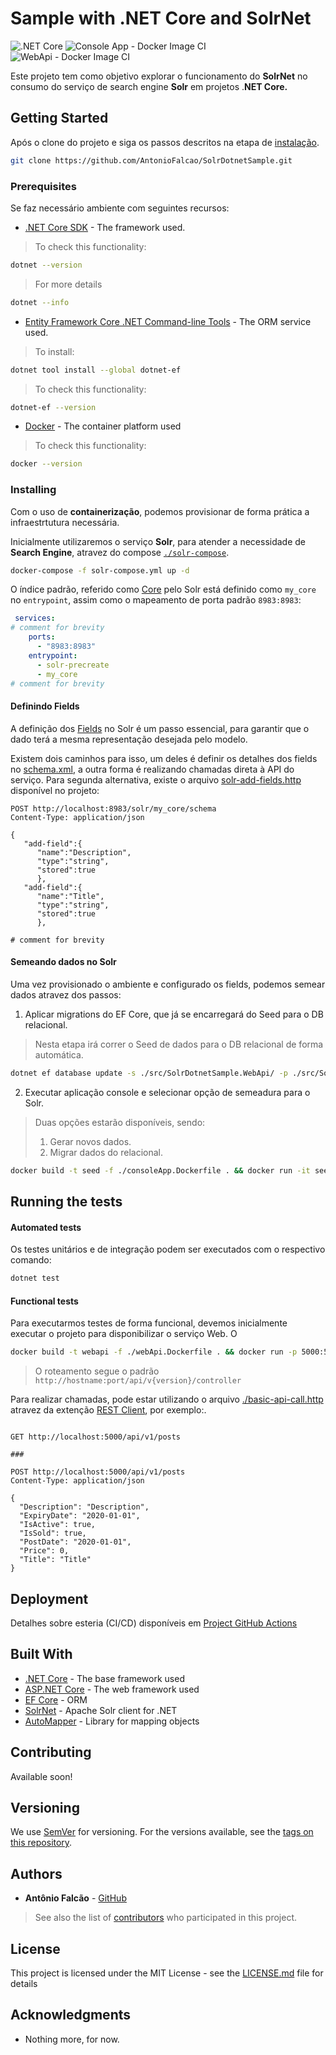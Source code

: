 # Sample with .NET Core and SolrNet

![.NET Core](https://github.com/AntonioFalcao/SolrDotnetSample/workflows/.NET%20Core/badge.svg?branch=master)
![Console App - Docker Image CI](https://github.com/AntonioFalcao/SolrDotnetSample/workflows/Console%20App%20-%20Docker%20Image%20CI/badge.svg?branch=master)
![WebApi - Docker Image CI](https://github.com/AntonioFalcao/SolrDotnetSample/workflows/WebApi%20-%20Docker%20Image%20CI/badge.svg?branch=master)

Este projeto tem como objetivo explorar o funcionamento do **SolrNet** no consumo do serviço de search engine **Solr** em projetos .**NET Core.**

## Getting Started

Após o clone do projeto e siga os passos descritos na etapa de [instalação](#installing). 

 ```bash
 git clone https://github.com/AntonioFalcao/SolrDotnetSample.git
 ```

### Prerequisites

Se faz necessário ambiente com seguintes recursos:

* [.NET Core SDK](https://dotnet.microsoft.com/download) - The framework used.

> To check this functionality:

```bash
dotnet --version
```
> For more details
```bash
dotnet --info
```
* [Entity Framework Core .NET Command-line Tools](https://docs.microsoft.com/en-us/ef/core/miscellaneous/cli/dotnet/) - The ORM service used.
> To install:
```bash
dotnet tool install --global dotnet-ef
```
> To check this functionality:
```bash
dotnet-ef --version
```
* [Docker](https://www.docker.com/) - The container platform used
> To check this functionality:
```bash
docker --version
```
### Installing

Com o uso de **containerização**, podemos provisionar de forma prática a infraestrtutura necessária.

Inicialmente utilizaremos o serviço **Solr**, para atender a necessidade de **Search Engine**, atravez do compose [`./solr-compose`](./solr-compose.yml).

```bash
docker-compose -f solr-compose.yml up -d
```

O índice padrão, referido como [Core](https://lucene.apache.org/solr/guide/6_6/solr-cores-and-solr-xml.html) pelo Solr está definido como `my_core` no `entrypoint`, assim como o mapeamento de porta padrão `8983:8983`:

```yaml
 services: 
# comment for brevity
    ports:
      - "8983:8983"
    entrypoint:
      - solr-precreate
      - my_core
# comment for brevity
```
#### Definindo Fields

A definição dos [Fields](https://lucene.apache.org/solr/guide/6_6/field-type-definitions-and-properties.html#field-type-definitions-and-properties) no Solr é um passo essencial, para garantir que o dado terá a mesma representação desejada pelo modelo.

Existem dois caminhos para isso, um deles é definir os detalhes dos fields no [schema.xml](https://lucene.apache.org/solr/guide/6_6/field-type-definitions-and-properties.html#FieldTypeDefinitionsandProperties-FieldTypeDefinitionsinschema.xml), a outra forma é realizando chamadas direta à API do serviço. Para segunda alternativa, existe o arquivo [solr-add-fields.http](./solr-add-fields.http) disponível no projeto:

```http request
POST http://localhost:8983/solr/my_core/schema
Content-Type: application/json

{
   "add-field":{
      "name":"Description",
      "type":"string",
      "stored":true
      },
   "add-field":{
      "name":"Title",
      "type":"string",
      "stored":true
      },

# comment for brevity

```
#### Semeando dados no Solr

Uma vez provisionado o ambiente e configurado os fields, podemos semear dados atravez dos passos:

 1.  Aplicar migrations do EF Core, que já se encarregará do Seed para o DB relacional.
 > Nesta etapa irá correr o Seed de dados para o DB relacional de forma automática. 
```bash
dotnet ef database update -s ./src/SolrDotnetSample.WebApi/ -p ./src/SolrDotnetSample.Repositories/
```
 2. Executar aplicação console e selecionar opção de semeadura para o Solr.
> Duas opções estarão disponíveis, sendo: 
>1. Gerar novos dados.
>2. Migrar dados do relacional. 
```bash
docker build -t seed -f ./consoleApp.Dockerfile . && docker run -it seed
```
## Running the tests

#### Automated tests
Os testes unitários e de integração podem ser executados com o respectivo comando:
```bash
dotnet test
```
#### Functional tests
Para executarmos testes de forma funcional, devemos inicialmente executar o projeto para disponibilizar o serviço Web. O 

```bash
docker build -t webapi -f ./webApi.Dockerfile . && docker run -p 5000:5000 webapi 
```

> O roteamento segue o padrão `http://hostname:port/api/v{version}/controller`

Para realizar chamadas, pode estar utilizando o arquivo [./basic-api-call.http](./basic-api-call.http) atravez da extenção [REST Client](https://marketplace.visualstudio.com/items?itemName=humao.rest-client), por exemplo:.

```http request

GET http://localhost:5000/api/v1/posts

###

POST http://localhost:5000/api/v1/posts
Content-Type: application/json

{
  "Description": "Description",
  "ExpiryDate": "2020-01-01",
  "IsActive": true,
  "IsSold": true,
  "PostDate": "2020-01-01",
  "Price": 0,
  "Title": "Title"
}
```
## Deployment

Detalhes sobre esteria (CI/CD) disponíveis em [Project GitHub Actions](https://github.com/AntonioFalcao/SolrDotnetSample/actions)

## Built With

* [.NET Core](https://dotnet.microsoft.com/) - The base framework used
* [ASP.NET Core](https://docs.microsoft.com/en-us/aspnet/core/?view=aspnetcore-3.1) - The web framework used
* [EF Core](https://docs.microsoft.com/en-us/ef/core/get-started/?tabs=netcore-cli) - ORM
* [SolrNet](https://github.com/SolrNet/SolrNet/) - Apache Solr client for .NET
* [AutoMapper](https://automapper.org/) - Library for mapping objects

## Contributing

Available soon! 

## Versioning

We use [SemVer](http://semver.org/) for versioning. For the versions available, see the [tags on this repository](https://github.com/your/project/tags). 

## Authors

* **Antônio Falcão** - [GitHub](https://github.com/AntonioFalcao)

> See also the list of [contributors](https://github.com/AntonioFalcao/SolrDotnetSample/graphs/contributors) who participated in this project.

## License

This project is licensed under the MIT License - see the [LICENSE.md](LICENSE.md) file for details

## Acknowledgments

* Nothing more, for now.